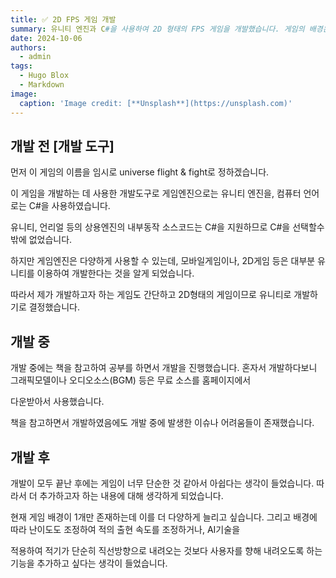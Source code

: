 ```yaml
---
title: ✅ 2D FPS 게임 개발
summary: 유니티 엔진과 C#을 사용하여 2D 형태의 FPS 게임을 개발했습니다. 게임의 배경은 우주이고, 화면 위쪽에서 날아오는 적 우주선을 사용자가 피하며, 공격하도록 개발했습니다.
date: 2024-10-06
authors:
  - admin
tags:
  - Hugo Blox
  - Markdown
image:
  caption: 'Image credit: [**Unsplash**](https://unsplash.com)'
---
```


## 개발 전 [개발 도구]


먼저 이 게임의 이름을 임시로 universe flight & fight로 정하겠습니다.

이 게임을 개발하는 데 사용한 개발도구로 게임엔진으로는 유니티 엔진을, 컴퓨터 언어로는 C#을 사용하였습니다.

유니티, 언리얼 등의 상용엔진의 내부동작 소스코드는 C#을 지원하므로 C#을 선택할수밖에 없었습니다.

하지만 게임엔진은 다양하게 사용할 수 있는데, 모바일게임이나, 2D게임 등은 대부분 유니티를 이용하여 개발한다는 것을 알게 되었습니다.

따라서 제가 개발하고자 하는 게임도 간단하고 2D형태의 게임이므로 유니티로 개발하기로 결정했습니다. 


## 개발 중

개발 중에는 책을 참고하여 공부를 하면서 개발을 진행했습니다. 혼자서 개발하다보니 그래픽모델이나 오디오소스(BGM) 등은 무료 소스를 홈페이지에서

다운받아서 사용했습니다. 

책을 참고하면서 개발하였음에도 개발 중에 발생한 이슈나 어려움들이 존재했습니다.


## 개발 후

개발이 모두 끝난 후에는 게임이 너무 단순한 것 같아서 아쉽다는 생각이 들었습니다. 따라서 더 추가하고자 하는 내용에 대해 생각하게 되었습니다.

현재 게임 배경이 1개만 존재하는데 이를 더 다양하게 늘리고 싶습니다. 그리고 배경에 따라 난이도도 조정하여 적의 출현 속도를 조정하거나, AI기술을 

적용하여 적기가 단순히 직선방향으로 내려오는 것보다 사용자를 향해 내려오도록 하는 기능을 추가하고 싶다는 생각이 들었습니다.